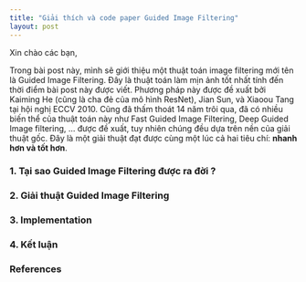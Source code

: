 ```yaml
---
title: "Giải thích và code paper Guided Image Filtering"
layout: post
---
```


Xin chào các bạn,

Trong bài post này, mình sẽ giới thiệu một thuật toán image filtering mới tên là Guided Image Filtering. Đây là thuật toán làm mịn ảnh tốt nhất tính đến thời điểm bài post này được viết. Phương pháp này được đề xuất bởi Kaiming He (cũng là cha đẻ của mô hình ResNet), Jian Sun, và Xiaoou Tang tại hội nghị ECCV 2010. Cũng đã thấm thoát 14 năm trôi qua, đã có nhiều biến thể của thuật toán này như Fast Guided Image Filtering, Deep Guided Image filtering, ... được đề xuất, tuy nhiên chúng đều dựa trên nền của giải thuật gốc. Đây là một giải thuật đạt được cùng một lúc cả hai tiêu chí: **nhanh hơn và tốt hơn**. 

### 1. Tại sao Guided Image Filtering được ra đời ?

### 2. Giải thuật Guided Image Filtering

### 3. Implementation

### 4. Kết luận


### References

